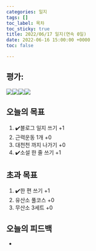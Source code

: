 ```yaml
---
categories: 일지
tags: []
toc_label: 목차
toc_sticky: true
title: 2022/06/17 일지(연속 0일)
date: 2022-06-16 15:00:00 +0000
toc: false

---
```

## 평가:

![](/blog/assets/images/s_rank.webp)![](/blog/assets/images/a_rank.webp)![](/blog/assets/images/b_rank.webp)![](/blog/assets/images/c_rank.webp)

## 오늘의 목표

1. :heavy_check_mark:블로그 일지 쓰기 +1
2. 근력운동 1개 +0
3. 대천천 까지 나가기 +0
4. :heavy_check_mark:소설 한 줄 쓰기 +1

## 초과 목표

1. :heavy_check_mark:한 편 쓰기 +1
2. 유산소 풀코스 +0
3. 무산소 3세트 +0

## 오늘의 피드백

* 